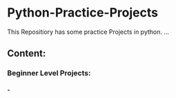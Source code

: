 # Python-Practice-Projects

This Repositiory has some practice Projects in python.
...

## Content:
### Beginner Level Projects:
#### -
